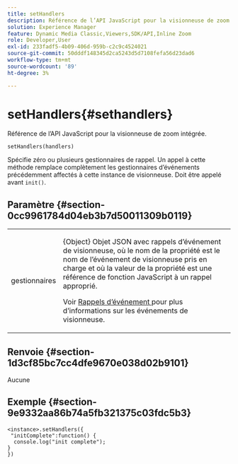```yaml
---
title: setHandlers
description: Référence de l’API JavaScript pour la visionneuse de zoom intégrée.
solution: Experience Manager
feature: Dynamic Media Classic,Viewers,SDK/API,Inline Zoom
role: Developer,User
exl-id: 233fadf5-4b09-406d-959b-c2c9c4524021
source-git-commit: 50dddf148345d2ca5243d5d7108fefa56d23dad6
workflow-type: tm+mt
source-wordcount: '89'
ht-degree: 3%

---
```


# setHandlers{#sethandlers}

Référence de l’API JavaScript pour la visionneuse de zoom intégrée.

`setHandlers(handlers)`

Spécifie zéro ou plusieurs gestionnaires de rappel. Un appel à cette méthode remplace complètement les gestionnaires d’événements précédemment affectés à cette instance de visionneuse. Doit être appelé avant `init()`.

## Paramètre {#section-0cc9961784d04eb3b7d50011309b0119}

<table id="table_896DFF34A68A403DB93A6D597461A573"> 
 <tbody> 
  <tr> 
   <td colname="col1"> <p> <span class="codeph"> <span class="varname"> gestionnaires </span> </span> </p> </td> 
   <td colname="col2"> <p> <span class="codeph"> {Object} </span> Objet JSON avec rappels d’événement de visionneuse, où le nom de la propriété est le nom de l’événement de visionneuse pris en charge et où la valeur de la propriété est une référence de fonction JavaScript à un rappel approprié. </p> <p>Voir <a href="../../../c-html5-s7-aem-asset-viewers/c-html5-flyout-viewer-20-about/c-html5-flyout-viewer-20-event-callbacks.md#concept-53eb01d28189437790268da4929f2a10" format="dita" scope="local"> Rappels d’événement </a> pour plus d’informations sur les événements de visionneuse. </p> </td> 
  </tr> 
 </tbody> 
</table>

## Renvoie {#section-1d3cf85bc7cc4dfe9670e038d02b9101}

Aucune

## Exemple {#section-9e9332aa86b74a5fb321375c03fdc5b3}

```
<instance>.setHandlers({ 
 "initComplete":function() { 
  console.log("init complete"); 
} 
})
```
